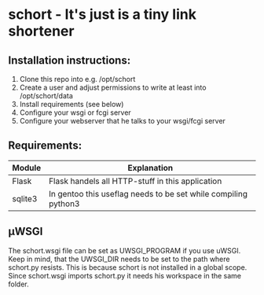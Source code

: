 # schort - It's just is a tiny link shortener
## Installation instructions:
1. Clone this repo into e.g. /opt/schort
2. Create a user and adjust permissions to write at least into /opt/schort/data
2. Install requirements (see below)
3. Configure your wsgi or fcgi server
4. Configure your webserver that he talks to your wsgi/fcgi server

## Requirements:

| Module        | Explanation   |
| ------------- |---------------|
| Flask         | Flask handels all HTTP-stuff in this application |
| sqlite3       | In gentoo this useflag needs to be set while compiling python3     |

## µWSGI

The schort.wsgi file can be set as UWSGI_PROGRAM if you use uWSGI.
Keep in mind, that the UWSGI_DIR needs to be set to the path where schort.py resists.
This is because schort is not installed in a global scope. Since schort.wsgi imports schort.py it needs his workspace in the same folder.
